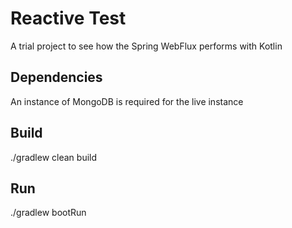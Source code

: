# Reactive Test

A trial project to see how the Spring WebFlux performs with Kotlin

## Dependencies
An instance of MongoDB is required for the live instance

## Build
./gradlew clean build

## Run
./gradlew bootRun